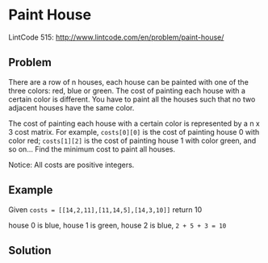 # Paint House

LintCode 515: http://www.lintcode.com/en/problem/paint-house/

## Problem

There are a row of n houses, each house can be painted with one of the three colors: red, blue or green. The cost of painting each house with a certain color is different. You have to paint all the houses such that no two adjacent houses have the same color.

The cost of painting each house with a certain color is represented by a n x 3 cost matrix. For example, `costs[0][0]` is the cost of painting house 0 with color red; `costs[1][2]` is the cost of painting house 1 with color green, and so on... Find the minimum cost to paint all houses.

Notice: All costs are positive integers.

## Example

Given `costs = [[14,2,11],[11,14,5],[14,3,10]]` return 10

house 0 is blue, house 1 is green, house 2 is blue, `2 + 5 + 3 = 10`

## Solution
